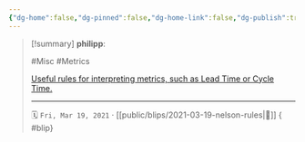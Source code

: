 ```yaml
---
{"dg-home":false,"dg-pinned":false,"dg-home-link":false,"dg-publish":true,"type":"blip","created-date":"2021-03-19T00:00:00","disabled rules":["yaml-title","yaml-title-alias","file-name-heading"],"title":"philipp @ 2021-03-19","dg-permalink":"2021/03/19/nelson-rules/","updated-date":"2025-04-30T22:27:37","dg-path":"blips/2021-03-19-nelson-rules.md","permalink":"/2021/03/19/nelson-rules/","dgPassFrontmatter":true,"created":"2021-03-19T00:00:00","updated":"2025-04-30T22:27:37"}
---
```


> [!summary] **philipp**:
>
> #Misc #Metrics
>
> [Useful rules for interpreting metrics, such as Lead Time or Cycle Time.](https://en.wikipedia.org/wiki/Nelson_rules)
> - - -
>
> 🗓️ `Fri, Mar 19, 2021` · [[public/blips/2021-03-19-nelson-rules\|🔗]]
{ #blip}

